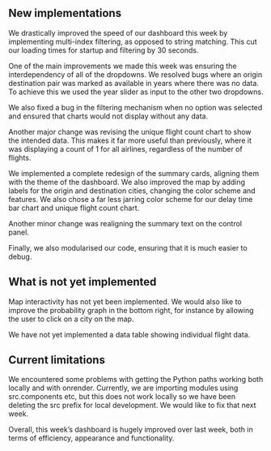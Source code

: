 
## New implementations

We drastically improved the speed of our dashboard this week by implementing multi-index filtering, as opposed to string matching. This cut our loading times for startup and filtering by 30 seconds. 

One of the main improvements we made this week was ensuring the interdependency of all of the dropdowns. We resolved bugs where an origin destination pair was marked as available in years where there was no data. To achieve this we used the year slider as input to the other two dropdowns. 

We also fixed a bug in the filtering mechanism when no option was selected and ensured that charts would not display without any data.

Another major change was revising the unique flight count chart to show the intended data. This makes it far more useful than previously, where it was displaying a count of 1 for all airlines, regardless of the number of flights.

We implemented a complete redesign of the summary cards, aligning them with the theme of the dashboard. We also improved the map by adding labels for the origin and destination cities, changing the color scheme and features. We also chose a far less jarring color scheme for our delay time bar chart and unique flight count chart. 

Another minor change was realigning the summary text on the control panel.

Finally, we also modularised our code, ensuring that it is much easier to debug.

## What is not yet implemented

Map interactivity has not yet been implemented. We would also like to improve the probability graph in the bottom right, for instance by allowing the user to click on a city on the map.

We have not yet implemented a data table showing individual flight data.

## Current limitations

We encountered some problems with getting the Python paths working both locally and with onrender. Currently, we are importing modules using src.components etc, but this does not work locally so we have been deleting the src prefix for local development. We would like to fix that next week.

Overall, this week’s dashboard is hugely improved over last week, both in terms of efficiency, appearance and functionality.



